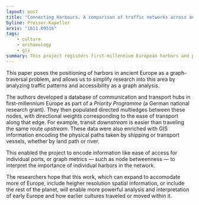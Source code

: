 ```yaml
---
layout: post
title: "Connecting Harbours. A comparison of traffic networks across ancient and medieval Europe"
byline: Preiser-Kapeller
arxiv: "1611.09516"
tags:
    - culture
    - archaeology
    - gis
summary: This project registers first-millennium European harbors and ports as nodes in a directed multigraph to enable graph-analysis and interprtation of known transit or transport avenues.
---
```


This paper poses the positioning of harbors in ancient Europe as a graph-traversal problem, and allows us to simplify research into this area by analyzing traffic patterns and accessibility as a graph analysis.

The authors developed a database of communication and transport hubs in first-millennium Europe as part of a _Priority Programme_ (a German national research grant). They then populated directed multiedges between these nodes, with directional weights corresponding to the ease of transport along that edge. For example, transit _downstream_ is easier than traveling the same route _upstream_. These data were also enriched with GIS information encoding the physical paths taken by shipping or transport vessels, whether by land path or river.

This enabled the project to encode information like ease of access for individual ports, or graph metrics — such as node betweenness — to interpret the importance of individual harbors in the network.

The researchers hope that this work, which can expand to accomodate more of Europe, include heigher resolution spatial information, or include the rest of the planet, will enable more powerful analysis and interpretation of early Europe and how earlier cultures traveled or moved within it.
